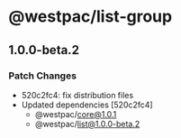 # @westpac/list-group

## 1.0.0-beta.2
### Patch Changes

- 520c2fc4: fix distribution files
- Updated dependencies [520c2fc4]
  - @westpac/core@1.0.1
  - @westpac/list@1.0.0-beta.2
